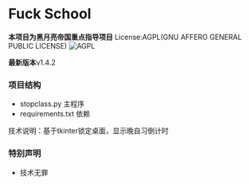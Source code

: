 # Fuck School
**本项目为黑月亮帝国重点指导项目** 
License:AGPL(GNU AFFERO GENERAL PUBLIC LICENSE)
![AGPL](https://www.gnu.org/graphics/agplv3-with-text-162x68.png)

**最新版本**v1.4.2
 
### 项目结构  
- stopclass.py 主程序
- requirements.txt 依赖

技术说明：基于tkinter锁定桌面，显示晚自习倒计时

### 特别声明
- 技术无罪
